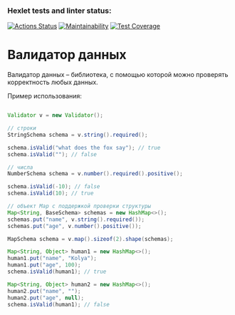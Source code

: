 ### Hexlet tests and linter status:
[![Actions Status](https://github.com/Malcom1986/java-project-lvl3/workflows/hexlet-check/badge.svg)](https://github.com/Malcom1986/java-project-lvl3/actions)
[![Maintainability](https://api.codeclimate.com/v1/badges/b414ad09d5a6f9fec44f/maintainability)](https://codeclimate.com/github/Malcom1986/java-project-lvl3/maintainability)
[![Test Coverage](https://api.codeclimate.com/v1/badges/b414ad09d5a6f9fec44f/test_coverage)](https://codeclimate.com/github/Malcom1986/java-project-lvl3/test_coverage)

# Валидатор данных

Валидатор данных – библиотека, с помощью которой можно проверять корректность любых данных.

Пример использования:

```java

Validator v = new Validator();

// строки
StringSchema schema = v.string().required();

schema.isValid("what does the fox say"); // true
schema.isValid(""); // false

// числа
NumberSchema schema = v.number().required().positive();

schema.isValid(-10); // false
schema.isValid(10); // true

// объект Map с поддержкой проверки структуры
Map<String, BaseSchema> schemas = new HashMap<>();
schemas.put("name", v.string().required());
schemas.put("age", v.number().positive());

MapSchema schema = v.map().sizeof(2).shape(schemas);

Map<String, Object> human1 = new HashMap<>();
human1.put("name", "Kolya");
human1.put("age", 100);
schema.isValid(human1); // true

Map<String, Object> human2 = new HashMap<>();
human2.put("name", "");
human2.put("age", null);
schema.isValid(human1); // false
```